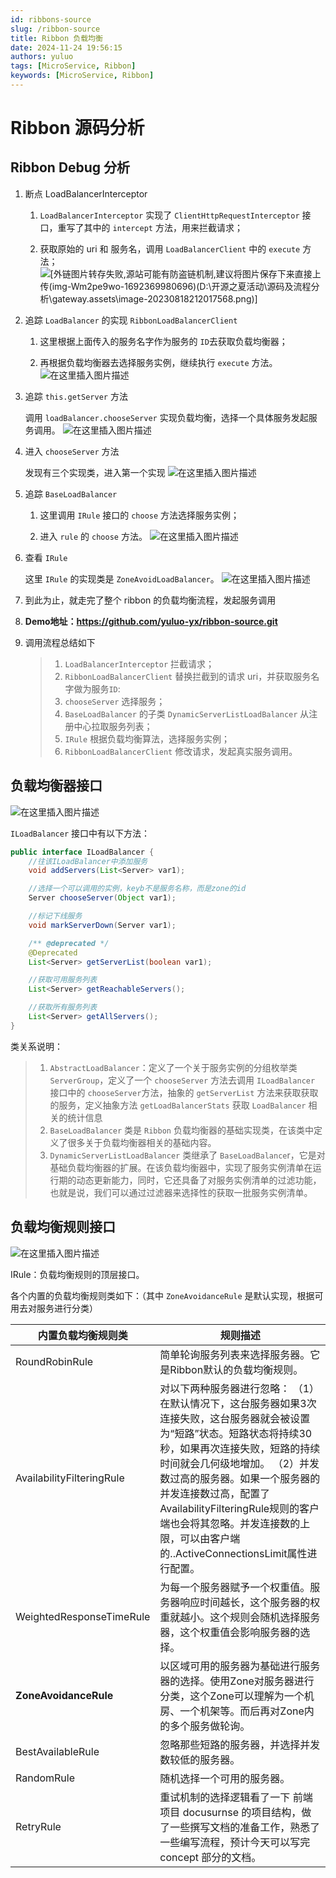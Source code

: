 ```yaml
---
id: ribbons-source
slug: /ribbon-source
title: Ribbon 负载均衡
date: 2024-11-24 19:56:15
authors: yuluo
tags: [MicroService, Ribbon]
keywords: [MicroService, Ribbon]
---
```


<!-- truncate -->

# Ribbon 源码分析

## Ribbon Debug 分析

1. 断点 LoadBalancerInterceptor
	1.  `LoadBalancerInterceptor` 实现了 `ClientHttpRequestInterceptor` 接口，重写了其中的 `intercept` 方法，用来拦截请求；

	2. 获取原始的 uri 和 服务名，调用 `LoadBalancerClient` 中的 `execute` 方法；![\[外链图片转存失败,源站可能有防盗链机制,建议将图片保存下来直接上传(img-Wm2pe9wo-1692369980696)(D:\开源之夏活动\源码及流程分析\gateway.assets\image-20230818212017568.png)\]](https://i-blog.csdnimg.cn/blog_migrate/5b82ec68fd40e289788b6e5525e85be7.png)

4. 追踪 `LoadBalancer` 的实现 `RibbonLoadBalancerClient` 

   1. 这里根据上面传入的服务名字作为服务的 `ID`去获取负载均衡器；

   2. 再根据负载均衡器去选择服务实例，继续执行 `execute` 方法。
![在这里插入图片描述](https://i-blog.csdnimg.cn/blog_migrate/9d4366298a9329c6511a5df9525af898.png)


3. 追踪 `this.getServer` 方法

   调用 `loadBalancer.chooseServer` 实现负载均衡，选择一个具体服务发起服务调用。
![在这里插入图片描述](https://i-blog.csdnimg.cn/blog_migrate/b99a1cf1d9cdeccf3bc88b46571521b6.png)

  

 4. 进入 `chooseServer` 方法

    发现有三个实现类，进入第一个实现
![在这里插入图片描述](https://i-blog.csdnimg.cn/blog_migrate/791a86957c690dc7fcecfa2ab678bc37.png)


5. 追踪 `BaseLoadBalancer`

   1. 这里调用 `IRule` 接口的 `choose` 方法选择服务实例；

   2. 进入 `rule` 的 `choose` 方法。
![在这里插入图片描述](https://i-blog.csdnimg.cn/blog_migrate/2d28bfb06d9d1d3ddd5f8ba13ff37471.png)

6. 查看 `IRule`

   这里 `IRule` 的实现类是 `ZoneAvoidLoadBalancer`。
![在这里插入图片描述](https://i-blog.csdnimg.cn/blog_migrate/f2e764c4f0a13557e702410e045a76b2.png)


7. 到此为止，就走完了整个 ribbon 的负载均衡流程，发起服务调用
8. **Demo地址：https://github.com/yuluo-yx/ribbon-source.git**

9. 调用流程总结如下

   > 1. `LoadBalancerInterceptor` 拦截请求；
   > 2. `RibbonLoadBalancerClient` 替换拦截到的请求 uri，并获取服务名字做为服务`ID`:
   > 3. `chooseServer` 选择服务；
   > 4. `BaseLoadBalancer` 的子类 `DynamicServerListLoadBalancer` 从注册中心拉取服务列表；
   > 5. `IRule` 根据负载均衡算法，选择服务实例；
   > 6. `RibbonLoadBalancerClient` 修改请求，发起真实服务调用。

## 负载均衡器接口
![在这里插入图片描述](https://i-blog.csdnimg.cn/blog_migrate/d6983874440a4a39d5b8249f472e4b95.png)


`ILoadBalancer` 接口中有以下方法：

```java
public interface ILoadBalancer {
    //往该ILoadBalancer中添加服务
    void addServers(List<Server> var1);

    //选择一个可以调用的实例，keyb不是服务名称，而是zone的id
    Server chooseServer(Object var1);

    //标记下线服务
    void markServerDown(Server var1);

    /** @deprecated */
    @Deprecated
    List<Server> getServerList(boolean var1);

    //获取可用服务列表
    List<Server> getReachableServers();

    //获取所有服务列表
    List<Server> getAllServers();
}
```

类关系说明：

> 1. `AbstractLoadBalancer`：定义了一个关于服务实例的分组枚举类 `ServerGroup`，定义了一个 `chooseServer` 方法去调用 `ILoadBalancer` 接口中的 `chooseServer`方法，抽象的 `getServerList` 方法来获取获取的服务，定义抽象方法 `getLoadBalancerStats` 获取 `LoadBalancer` 相关的统计信息
> 2. `BaseLoadBalancer` 类是 `Ribbon` 负载均衡器的基础实现类，在该类中定义了很多关于负载均衡器相关的基础内容。
> 3. `DynamicServerListLoadBalancer` 类继承了 `BaseLoadBalance`r，它是对基础负载均衡器的扩展。在该负载均衡器中，实现了服务实例清单在运行期的动态更新能力，同时，它还具备了对服务实例清单的过滤功能，也就是说，我们可以通过过滤器来选择性的获取一批服务实例清单。

## 负载均衡规则接口

![在这里插入图片描述](https://i-blog.csdnimg.cn/blog_migrate/365c50c08bb28173061367e91d3da15e.png)




IRule：负载均衡规则的顶层接口。

各个内置的负载均衡规则类如下：（其中 `ZoneAvoidanceRule` 是默认实现，根据可用去对服务进行分类）

| **内置负载均衡规则类**    | **规则描述**                                                 |
| ------------------------- | ------------------------------------------------------------ |
| RoundRobinRule            | 简单轮询服务列表来选择服务器。它是Ribbon默认的负载均衡规则。 |
| AvailabilityFilteringRule | 对以下两种服务器进行忽略： （1）在默认情况下，这台服务器如果3次连接失败，这台服务器就会被设置为“短路”状态。短路状态将持续30秒，如果再次连接失败，短路的持续时间就会几何级地增加。 （2）并发数过高的服务器。如果一个服务器的并发连接数过高，配置了AvailabilityFilteringRule规则的客户端也会将其忽略。并发连接数的上限，可以由客户端的..ActiveConnectionsLimit属性进行配置。 |
| WeightedResponseTimeRule  | 为每一个服务器赋予一个权重值。服务器响应时间越长，这个服务器的权重就越小。这个规则会随机选择服务器，这个权重值会影响服务器的选择。 |
| **ZoneAvoidanceRule**     | 以区域可用的服务器为基础进行服务器的选择。使用Zone对服务器进行分类，这个Zone可以理解为一个机房、一个机架等。而后再对Zone内的多个服务做轮询。 |
| BestAvailableRule         | 忽略那些短路的服务器，并选择并发数较低的服务器。             |
| RandomRule                | 随机选择一个可用的服务器。                                   |
| RetryRule                 | 重试机制的选择逻辑看了一下 前端项目 docusurnse 的项目结构，做了一些撰写文档的准备工作，熟悉了一些编写流程，预计今天可以写完 concept 部分的文档。 |

